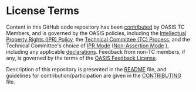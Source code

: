 # License Terms

Content in this GitHub code repository has been [contributed](https://www.oasis-open.org/policies-guidelines/ipr#def-contribution) by OASIS TC Members, and is 
governed by the OASIS policies, including the [Intellectual Property Rights (IPR) Policy](https://www.oasis-open.org/policies-guidelines/ipr), 
the [Technical Committee (TC) Process](https://www.oasis-open.org/policies-guidelines/tc-process), and the Technical Committee's choice 
of [IPR Mode](https://www.oasis-open.org/policies-guidelines/ipr#def-ipr-mode) ([Non-Assertion Mode](https://www.oasis-open.org/policies-guidelines/ipr/#Non-Assertion-Mode) ), 
including any applicable [declarations](https://www.oasis-open.org/committees/sam/ipr.php). Feedback from non-TC members, if any, is governed by the terms of 
the [OASIS Feedback License](https://www.oasis-open.org/policies-guidelines/ipr#appendixa"). 

Description of this repository is presented in the [README](https://github.com/oasis-tcs/sam-tss/blob/master/README.md) file, and guidelines for contribution/participation 
are given in the [CONTRIBUTING](https://github.com/oasis-tcs/sam-tss/blob/master/CONTRIBUTING.md) file.
